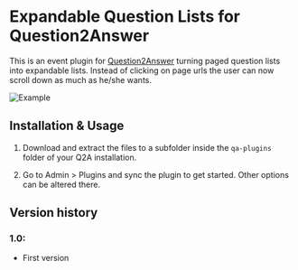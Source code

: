 
Expandable Question Lists for Question2Answer
=================================================

This is an event plugin for [Question2Answer](http://www.question2answer.org) turning paged question lists into expandable lists. Instead of clicking on page urls the user can now scroll down as much as he/she wants.

![Example](http://www.question2answer.org/qa/?qa=blob&qa_blobid=7973629505008787225)

Installation & Usage
-------------------------------------------------

1. Download and extract the files to a subfolder inside the `qa-plugins` folder of your Q2A installation.

2. Go to Admin > Plugins and sync the plugin to get started. Other options can be altered there.


Version history
-------------------------------------------------

### 1.0:

- First version
